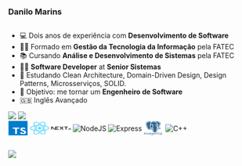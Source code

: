 ### Danilo Marins

##

- 💻 Dois anos de experiência com <b>Desenvolvimento de Software</b>
- 👨‍🎓 Formado em <b>Gestão da Tecnologia da Informação</b> pela FATEC
- 📚 Cursando <b>Análise e Desenvolvimento de Sistemas</b> pela FATEC
- 👨‍💻 <b>Software Developer</b> at <b>Senior Sistemas</b>
- 🌱 Estudando Clean Architecture, Domain-Driven Design, Design Patterns, Microsserviços, SOLID.
- 🎯 Objetivo: me tornar um <b>Engenheiro de Software</b>
- 🇬🇧 Inglês Avançado

<div>
  <img height="180em" src="https://github-readme-stats-six-puce-48.vercel.app/api?username=danilojmarins&count_private=true&show_icons=true&theme=tokyonight" />
  <img height="180em" src="https://github-readme-stats-six-puce-48.vercel.app/api/top-langs/?username=danilojmarins&count_private=true&layout=compact&theme=tokyonight&langs_count=8" />
</div>

<div>
  <img align="center" alt="TS" height="30" width="40" src="https://raw.githubusercontent.com/devicons/devicon/master/icons/typescript/typescript-original.svg" />
  <img align="center" alt="React" height="30" width="40" src="https://raw.githubusercontent.com/devicons/devicon/master/icons/react/react-original.svg" />
  <img align="center" alt="NextJS" height="30" width="40" src="https://raw.githubusercontent.com/devicons/devicon/master/icons/nextjs/nextjs-original-wordmark.svg" />
  <img align="center" alt="NodeJS" height="30" width="40" src="https://cdn.jsdelivr.net/gh/devicons/devicon/icons/nodejs/nodejs-original.svg" />
  <img align="center" alt="Express" height="30" width="40" src="https://cdn.jsdelivr.net/gh/devicons/devicon/icons/express/express-original.svg" />
  <img align="center" alt="PostgreSQL" height="30" width="40" src="https://raw.githubusercontent.com/devicons/devicon/master/icons/postgresql/postgresql-plain-wordmark.svg" />
  <img align="center" alt="C++" height="30" width="40" src="https://cdn.jsdelivr.net/gh/devicons/devicon/icons/cplusplus/cplusplus-original.svg" />
</div>

##

<div>
  <a href="https://www.linkedin.com/in/danilo-jos%C3%A9-marins-27bb3b1a2/">
    <img src="https://img.shields.io/badge/-LinkedIn-%230077B5?style=for-the-badge&logo=linkedin&logoColor=white"></img>
  </a>
</div>
